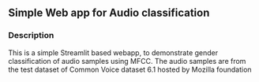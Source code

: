 ## Simple Web app for Audio classification

### Description

This is a simple Streamlit based webapp, to demonstrate gender classification
of audio samples using MFCC.
The audio samples are from the test dataset of Common Voice dataset 6.1 hosted by
Mozilla foundation
